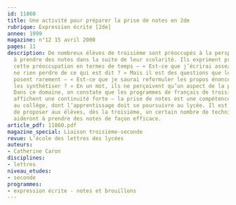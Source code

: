 ```yaml
---
id: 11860
title: Une activité pour préparer la prise de notes en 2de
rubrique: Expression écrite [2de]
annee: 1999
magazine: n°12 15 avril 2000
pages: 11
description: De nombreux élèves de troisième sont préoccupés à la perspective d’avoir
  à prendre des notes dans la suite de leur scolarité. Ils expriment principalement
  cette préoccupation en termes de temps – « Est-ce que j’écrirai assez vite pour
  ne rien perdre de ce qui est dit ? » Mais il est des questions que les élèves se
  posent rarement – « Est-ce que je saurai reformuler les propos énoncés, les organiser,
  les synthétiser ? » En un mot, ils ne perçoivent qu’un aspect de la prise de notes.
  Dans ce domaine, on constate que les programmes de français de troisième et de seconde
  affichent une continuité forte – la prise de notes est une compétence en cours d’acquisition
  au collège, dont l’apprentissage doit se poursuivre au lycée. Il est donc utile
  de proposer aux élèves, dès la troisième, un certain nombre de techniques qui les
  aideront à prendre des notes de façon efficace.
article_pdf: 11860.pdf
magazine_special: Liaison troisième-seconde
revue: L’école des lettres des lycées
auteurs:
- Catherine Caron
disciplines:
- lettres
niveau_etudes:
- seconde
programmes:
- expression écrite - notes et brouillons
---
```

